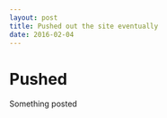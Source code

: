 ```yaml
---
layout: post
title: Pushed out the site eventually
date: 2016-02-04
---
```


# Pushed

Something posted